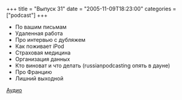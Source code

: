 +++
title = "Выпуск 31"
date = "2005-11-09T18:23:00"
categories = ["podcast"]
+++


- По вашим письмам
- Удаленная работа
- Про интервью с дубляжем
- Как поживает iPod
- Страховая медицина
- Организация данных
- Кто виноват и что делать (russianpodcasting опять в дауне)
- Про Францию
- Лишний выходной

[Аудио](https://podcast.umputun.com/media/ump_podcast31.mp3)
<audio src="https://podcast.umputun.com/media/ump_podcast31.mp3" preload="none">